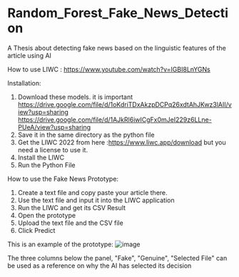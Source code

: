 # Random_Forest_Fake_News_Detection
A Thesis about detecting fake news based on the linguistic features of the article using AI

How to use LIWC : https://www.youtube.com/watch?v=IGBI8LnYGNs

Installation:
1. Download these models. it is important
https://drive.google.com/file/d/1oKdriTDxAkzpDCPq26xdtAhJKwz3lAII/view?usp=sharing
https://drive.google.com/file/d/1AJkRl6iwICgFx0mJeI229z6LLne-PUeA/view?usp=sharing
2. Save it in the same directory as the python file
3. Get the LIWC 2022 from here :https://www.liwc.app/download but you need a license to use it.
4. Install the LIWC 
5. Run the Python File

How to use the Fake News Prototype:
1. Create a text file and copy paste your article there.
2. Use the text file and input it into the LIWC application
3. Run the LIWC and get its CSV Result
4. Open the prototype
5. Upload the text file and the CSV file
6. Click Predict

This is an example of the prototype:
![image](https://github.com/Zarasuto/Random_Forest_Fake_News_Detection/assets/35593211/504e6edb-1d00-4db3-9a69-8dec7e155ba8)

The three columns below the panel,  "Fake", "Genuine", "Selected File" can be used as a reference on why the AI has selected its decision
